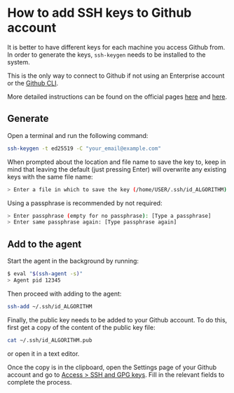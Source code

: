 # How to add SSH keys to Github account
It is better to have different keys for each machine you access Github from.
In order to generate the keys, `ssh-keygen` needs to be installed to the system.

This is the only way to connect to Github if not using an Enterprise account or the [Github CLI](https://cli.github.com/).

More detailed instructions can be found on the official pages [here](https://docs.github.com/en/authentication/connecting-to-github-with-ssh/generating-a-new-ssh-key-and-adding-it-to-the-ssh-agent) and [here](https://docs.github.com/en/authentication/connecting-to-github-with-ssh/adding-a-new-ssh-key-to-your-github-account).

## Generate
Open a terminal and run the following command:
```bash
ssh-keygen -t ed25519 -C "your_email@example.com"
```

When prompted about the location and file name to save the key to, keep in mind that leaving the default (just pressing Enter) will overwrite any existing keys with the same file name:
```bash
> Enter a file in which to save the key (/home/USER/.ssh/id_ALGORITHM):[Press enter]
```

Using a passphrase is recommended by not required:
```bash
> Enter passphrase (empty for no passphrase): [Type a passphrase]
> Enter same passphrase again: [Type passphrase again]
```

## Add to the agent
Start the agent in the background by running:
```bash
$ eval "$(ssh-agent -s)"
> Agent pid 12345
```

Then proceed with adding to the agent:
```bash
ssh-add ~/.ssh/id_ALGORITHM
```

Finally, the public key needs to be added to your Github account. 
To do this, first get a copy of the content of the public key file:
```bash
cat ~/.ssh/id_ALGORITHM.pub
```
or open it in a text editor.

Once the copy is in the clipboard, open the Settings page of your Github account and go to [Access > SSH and GPG keys](https://github.com/settings/keys).
Fill in the relevant fields to complete the process.

